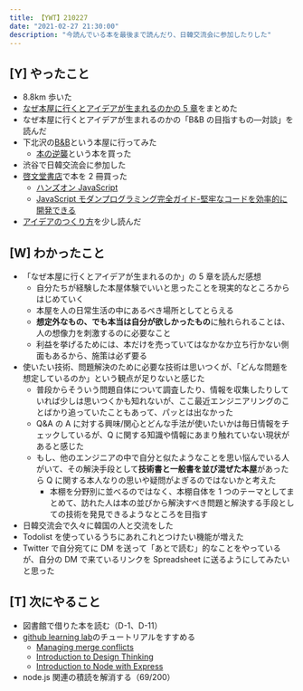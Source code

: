 ```yaml
---
title: 【YWT】210227
date: "2021-02-27 21:30:00"
description: "今読んでいる本を最後まで読んだり、日韓交流会に参加したりした"
---
```


## [Y] やったこと

- 8.8km 歩いた
- [なぜ本屋に行くとアイデアが生まれるのかの 5 章](https://scrapbox.io/camomilecafe/%E7%AC%AC%EF%BC%95%E7%AB%A0%E3%80%80%E6%96%B0%E3%81%97%E3%81%84%E6%9B%B8%E5%BA%97%E3%81%AE%E3%81%8B%E3%81%9F%E3%81%A1%E2%80%95%E8%87%AA%E5%88%86%E3%81%9F%E3%81%A1%E3%81%AE%E6%9B%B8%E5%BA%97%E3%80%8C%EF%BC%A2%EF%BC%86%EF%BC%A2%E3%80%8D%E3%82%92%E5%A7%8B%E3%82%81%E3%81%A6%E3%82%8F%E3%81%8B%E3%81%A3%E3%81%9F%E3%81%93%E3%81%A8)をまとめた
- なぜ本屋に行くとアイデアが生まれるのかの「B&B の目指すもの―対談」を読んだ
- 下北沢の[B&B](http://bookandbeer.com/)という本屋に行ってみた
  - [本の逆襲](https://www.amazon.co.jp/dp/4255007586)という本を買った
- 渋谷で日韓交流会に参加した
- [啓文堂書店](http://www.keibundo.co.jp/)で本を 2 冊買った
  - [ハンズオン JavaScript](https://www.amazon.co.jp/dp/4873119227)
  - [JavaScript モダンプログラミング完全ガイド-堅牢なコードを効率的に開発できる](https://www.amazon.co.jp/dp/4295010561)
- [アイデアのつくり方](https://www.amazon.co.jp/dp/4484881047)を少し読んだ

## [W] わかったこと

- 「なぜ本屋に行くとアイデアが生まれるのか」の 5 章を読んだ感想
  - 自分たちが経験した本屋体験でいいと思ったことを現実的なところからはじめていく
  - 本屋を人の日常生活の中にあるべき場所としてとらえる
  - **想定外なもの、でも本当は自分が欲しかったもの**に触れられることは、人の想像力を刺激するのに必要なこと
  - 利益を挙げるためには、本だけを売っていてはなかなか立ち行かない側面もあるから、施策は必ず要る
- 使いたい技術、問題解決のために必要な技術は思いつくが、「どんな問題を想定しているのか」という観点が足りないと感じた
  - 普段からそういう問題自体について調査したり、情報を収集したりしていれば少しは思いつくかも知れないが、ここ最近エンジニアリングのことばかり追っていたこともあって、パッとは出なかった
  - Q&A の A に対する興味/関心とどんな手法が使いたいかは毎日情報をチェックしているが、Q に関する知識や情報にあまり触れていない現状があると感じた
  - もし、他のエンジニアの中で自分と似たようなことを思い悩んでいる人がいて、その解決手段として**技術書と一般書を並び混ぜた本屋**があったら Q に関する本人なりの思いや疑問がよぎるのではないかと考えた
    - 本棚を分野別に並べるのではなく、本棚自体を 1 つのテーマとしてまとめて、訪れた人は本の並びから解決すべき問題と解決する手段としての技術を発見できるようなところを目指す
- 日韓交流会で久々に韓国の人と交流をした
- Todolist を使っているうちにあれこれとつけたい機能が増えた
- Twitter で自分宛てに DM を送って「あとで読む」的なことをやっているが、自分の DM で来ているリンクを Spreadsheet に送るようにしてみたいと思った

## [T] 次にやること

- 図書館で借りた本を読む（D-1、D-11）
- [github learning lab](https://lab.github.com/githubtraining)のチュートリアルをすすめる
  - [Managing merge conflicts](https://lab.github.com/githubtraining/managing-merge-conflicts)
  - [Introduction to Design Thinking](https://lab.github.com/githubtraining/introduction-to-design-thinking)
  - [Introduction to Node with Express](https://lab.github.com/everydeveloper/introduction-to-node-with-express)
- node.js 関連の積読を解消する（69/200）
